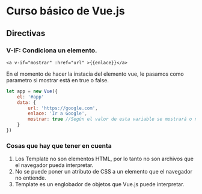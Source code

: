 # Curso básico de Vue.js

## Directivas
 
### **V-IF**: Condiciona un elemento. 

```dos
<a v-if="mostrar" :href="url" >{{enlace}}</a>
```
En el momento de hacer la instacia del elemento vue, le pasamos como parametro si mostrar está en true o false. 

```javascript
let app = new Vue({
    el: '#app'
    data: {
        url: 'https://google.com',
        enlace: 'Ir a Google',
        mostrar: true //Según el valor de esta variable se mostrará o no.
    }
})
```
### Cosas que hay que tener en cuenta
1. Los Template no son elementos HTML, por lo tanto no son archivos que el navegador pueda interpretar.
1. No se puede poner un atributo de CSS a un elemento que el navegador no entiende.
1. Template es un englobador de objetos que Vue.js puede interpretar.

